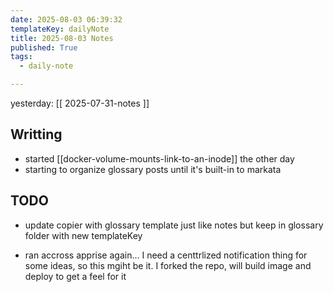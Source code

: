 ```yaml
---
date: 2025-08-03 06:39:32
templateKey: dailyNote
title: 2025-08-03 Notes
published: True
tags:
  - daily-note

---
```


yesterday: [[ 2025-07-31-notes ]]

## Writting

- started [[docker-volume-mounts-link-to-an-inode]] the other day
- starting to organize glossary posts until it's built-in to markata

## TODO
 - update copier with glossary template just like notes but keep in glossary folder with new templateKey

 - ran accross apprise again... I need a centtrlized notification thing for some ideas, so this mgiht be it. I forked the repo, will build image and deploy to get a feel for it
